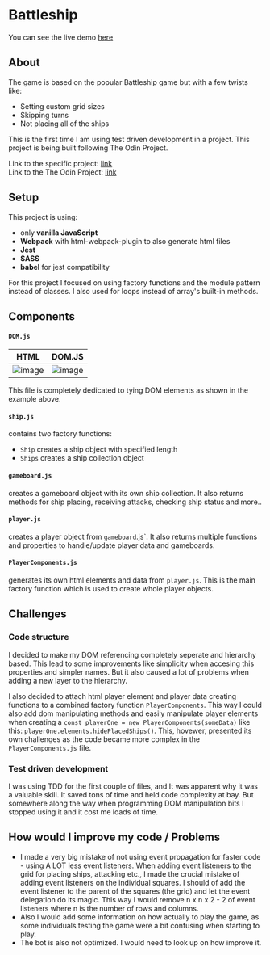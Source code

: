 # Battleship

You can see the live demo [here](https://gregorsunta.github.io/battleship/)

## About

The game is based on the popular Battleship game but with a few twists like:
- Setting custom grid sizes
- Skipping turns
- Not placing all of the ships

This is the first time I am using test driven development in a project. This project is being built following The Odin Project.

Link to the specific project: [link](https://www.theodinproject.com/lessons/node-path-javascript-battleship)  
Link to the The Odin Project: [link](https://www.theodinproject.com/dashboard)

## Setup

This project is using:

- only **vanilla JavaScript**
- **Webpack** with html-webpack-plugin to also generate html files
- **Jest**
- **SASS**
- **babel** for jest compatibility

For this project I focused on using factory functions and the module pattern instead of classes. I also used for loops instead of array's built-in methods.

## Components

#### `DOM.js`
HTML                       |  DOM.JS
:-------------------------:|:-------------------------:
 ![image](https://user-images.githubusercontent.com/102059719/210060868-1ea3e91b-cd7c-4167-b13f-c0d1dcc12cb9.png)|![image](https://user-images.githubusercontent.com/102059719/210060724-1552bf60-e1fb-470b-937d-b6f56d8e8be2.png)

This file is completely dedicated to tying DOM elements as shown in the example above.

#### `ship.js`
contains two factory functions:
- `Ship` creates a ship object with specified length
- `Ships` creates a ship collection object

#### `gameboard.js`
creates a gameboard object with its own ship collection. It also returns methods for ship placing, receiving attacks, checking ship status and more..

#### `player.js`
creates a player object from `gameboard`.js`. It also returns multiple functions and properties to handle/update player data and gameboards.

#### `PlayerComponents.js`
generates its own html elements and data from `player.js`. This is the main factory function which is used to create whole player objects.

## Challenges

### Code structure

I decided to make my DOM referencing completely seperate and hierarchy based. This lead to some improvements like simplicity when accesing this properties and simpler names. But it also caused a lot of problems when adding a new layer to the hierarchy.

I also decided to attach html player element and player data creating functions to a combined factory function `PlayerComponents`. This way I could also add dom manipulating methods and easily manipulate player elements when creating a `const playerOne = new PlayerComponents(someData)` like this: `playerOne.elements.hidePlacedShips()`. This, hovewer, presented its own challenges as the code became more complex in the `PlayerComponents.js` file.

### Test driven development

I was using TDD for the first couple of files, and It was apparent why it was a valuable skill. It saved tons of time and held code complexity at bay. But somewhere along the way when programming DOM manipulation bits I stopped using it and it cost me loads of time. 

## How would I improve my code / Problems

- I made a very big mistake of not using event propagation for faster code - using A LOT less event listeners. When adding event listeners to the grid for placing ships, attacking etc., I made the crucial mistake of adding event listeners on the individual squares. I should of add the event listener to the parent of the squares (the grid) and let the event delegation do its magic. This way I would remove n x n x 2 - 2 of event listeners where n is the number of rows and columns.
- Also I would add some information on how actually to play the game, as some individuals testing the game were a bit confusing when starting to play. 
- The bot is also not optimized. I would need to look up on how improve it.

